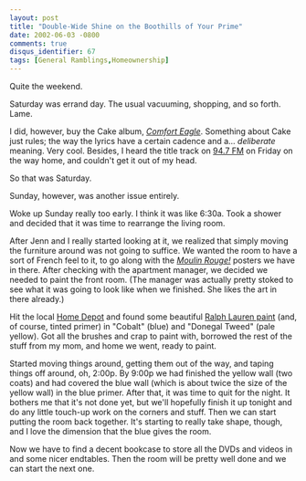 ```yaml
---
layout: post
title: "Double-Wide Shine on the Boothills of Your Prime"
date: 2002-06-03 -0800
comments: true
disqus_identifier: 67
tags: [General Ramblings,Homeownership]
---
```

Quite the weekend.
 
 Saturday was errand day. The usual vacuuming, shopping, and so forth.
Lame.
 
 I did, however, buy the Cake album, *[Comfort
Eagle](http://www.amazon.com/exec/obidos/ASIN/B00005MCW5/mhsvortex)*.
Something about Cake just rules; the way the lyrics have a certain
cadence and a... *deliberate* meaning. Very cool. Besides, I heard the
title track on [94.7 FM](http://www.947nrk.com/) on Friday on the way
home, and couldn't get it out of my head.
 
 So that was Saturday.
 
 Sunday, however, was another issue entirely.
 
 Woke up Sunday really too early. I think it was like 6:30a. Took a
shower and decided that it was time to rearrange the living room.
 
 After Jenn and I really started looking at it, we realized that simply
moving the furniture around was not going to suffice. We wanted the room
to have a sort of French feel to it, to go along with the *[Moulin
Rouge!](http://www.amazon.com/exec/obidos/ASIN/B00005QZ7U/mhsvortex)*
posters we have in there. After checking with the apartment manager, we
decided we needed to paint the front room. (The manager was actually
pretty stoked to see what it was going to look like when we finished.
She likes the art in there already.)
 
 Hit the local [Home Depot](http://www.homedepot.com) and found some
beautiful [Ralph Lauren paint](http://www.wallsalive.com/lauren.html)
(and, of course, tinted primer) in "Cobalt" (blue) and "Donegal Tweed"
(pale yellow). Got all the brushes and crap to paint with, borrowed the
rest of the stuff from my mom, and home we went, ready to paint.
 
 Started moving things around, getting them out of the way, and taping
things off around, oh, 2:00p. By 9:00p we had finished the yellow wall
(two coats) and had covered the blue wall (which is about twice the size
of the yellow wall) in the blue primer. After that, it was time to quit
for the night. It bothers me that it's not done yet, but we'll hopefully
finish it up tonight and do any little touch-up work on the corners and
stuff. Then we can start putting the room back together. It's starting
to really take shape, though, and I love the dimension that the blue
gives the room.
 
 Now we have to find a decent bookcase to store all the DVDs and videos
in and some nicer endtables. Then the room will be pretty well done and
we can start the next one.
